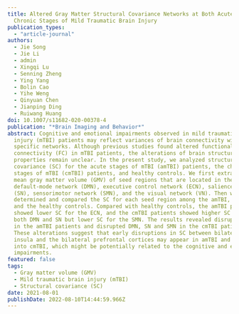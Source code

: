 ```yaml
---
title: Altered Gray Matter Structural Covariance Networks at Both Acute and
  Chronic Stages of Mild Traumatic Brain Injury
publication_types:
  - "article-journal"
authors:
  - Jie Song
  - Jie Li
  - admin
  - Xingqi Lu
  - Senning Zheng
  - Ying Yang
  - Bolin Cao
  - Yihe Weng
  - Qinyuan Chen
  - Jianping Ding
  - Ruiwang Huang
doi: 10.1007/s11682-020-00378-4
publication: "*Brain Imaging and Behavior*"
abstract: Cognitive and emotional impairments observed in mild traumatic brain
  injury (mTBI) patients may reflect variances of brain connectivity within
  specific networks. Although previous studies found altered functional
  connectivity (FC) in mTBI patients, the alterations of brain structural
  properties remain unclear. In the present study, we analyzed structural
  covariance (SC) for the acute stages of mTBI (amTBI) patients, the chronic
  stages of mTBI (cmTBI) patients, and healthy controls. We first extracted the
  mean gray matter volume (GMV) of seed regions that are located in the
  default-mode network (DMN), executive control network (ECN), salience network
  (SN), sensorimotor network (SMN), and the visual network (VN). Then we
  determined and compared the SC for each seed region among the amTBI, the cmTBI
  and the healthy controls. Compared with healthy controls, the amTBI patients
  showed lower SC for the ECN, and the cmTBI patients showed higher SC for the
  both DMN and SN but lower SC for the SMN. The results revealed disrupted ECN
  in the amTBI patients and disrupted DMN, SN and SMN in the cmTBI patients.
  These alterations suggest that early disruptions in SC between bilateral
  insula and the bilateral prefrontal cortices may appear in amTBI and persist
  into cmTBI, which might be potentially related to the cognitive and emotional
  impairments.
featured: false
tags:
  - Gray matter volume (GMV)
  - Mild traumatic brain injury (mTBI)
  - Structural covariance (SC)
date: 2021-08-01
publishDate: 2022-08-10T14:44:59.966Z
---
```

